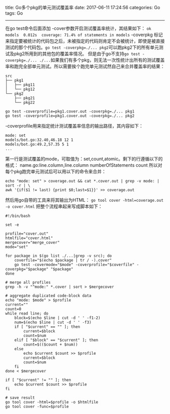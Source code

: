 title: Go多个pkg的单元测试覆盖率
date: 2017-06-11 17:24:56
categories: Go
tags: Go

---
在go test命令后面添加 -cover参数开启测试覆盖率统计，其结果如下：
`ok      models  0.012s  coverage: 71.4% of statements in models`
-coverpkg 标记来指定要被统计的代码包之后，未被指定的代码则肯定不会被统计，即使是被直接测试的那个代码包。`go test -coverpkg=./... pkg2`可以跑pkg2下的所有单元测试及pkg2所用到的其他包的覆盖率情况。
但是由于go不支持`go test -coverpkg=./... ./...`如果我们有多个pkg，则无法一次性统计出所有的测试覆盖率和跑完全部单元测试。所以需要挨个跑完单元测试然自己来合并覆盖率的结果：

```golang
src
├── pkg1
│   ├── pkg11
│   └── pkg12
└── pkg2
    ├── pkg21
    └── pkg22
    
go test -coverprofile=pkg1.cover.out -coverpkg=./... pkg1
go test -coverprofile=pkg1.cover.out -coverpkg=./... pkg2
```
-coverprofile用来指定统计测试覆盖率信息的输出路径，其内容如下：

```
mode: set
models/bot.go:32.40,46.18 12 1
models/bot.go:49.2,57.35 5 1
...
```
第一行是测试覆盖的mode，可取值为：set,count,atomic。剩下的行遵循以下的格式：
name.go:line.column,line.column numberOfStatements count
所以对每个pkg跑完单元测试后可以用以下的命令来合并：
```
echo "mode: set" > coverage.out && cat *.cover.out | grep -v mode: | sort -r | \
awk '{if($1 != last) {print $0;last=$1}}' >> coverage.out
```
然后用go自带的工具来将其输出为HTML：
`go tool cover -html=coverage.out -o cover.html`
把整个流程串起来写成脚本如下：
```
#!/bin/bash

set -e

profile="cover.out"
htmlfile="cover.html"
mergecover="merge_cover"
mode="set"

for package in $(go list ./...|grep -v src); do
    coverfile="$(echo $package | tr / -).cover"
    go test -covermode="$mode" -coverprofile="$coverfile" -coverpkg="$package" "$package"
done

# merge all profiles
grep -h -v "^mode:" *.cover | sort > $mergecover

# aggregate duplicated code-block data
echo "mode: $mode" > $profile
current=""
count=0
while read line; do
    block=$(echo $line | cut -d ' ' -f1-2)
    num=$(echo $line | cut -d ' ' -f3)
    if [ "$current" == "" ]; then
        current=$block
        count=$num
    elif [ "$block" == "$current" ]; then
        count=$(($count + $num))
    else
        echo $current $count >> $profile
        current=$block
        count=$num
    fi
done < $mergecover

if [ "$current" != "" ]; then
    echo $current $count >> $profile
fi

# save result
go tool cover -html=$profile -o $htmlfile
go tool cover -func=$profile

```